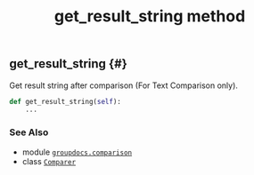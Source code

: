 ﻿---
title: get_result_string method
second_title: GroupDocs.Comparison for Python via .NET API References
description: 
type: docs
url: /python-net/groupdocs.comparison/comparer/get_result_string/
is_root: false
weight: 80
---

## get_result_string {#}

Get result string after comparison (For Text Comparison only).



```python
def get_result_string(self):
    ...
```





### See Also
* module [`groupdocs.comparison`](../../)
* class [`Comparer`](/comparison/python-net/groupdocs.comparison/comparer)
